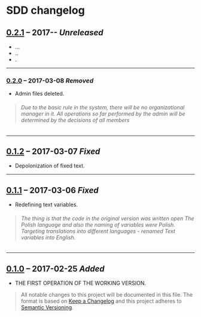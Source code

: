 # SDD changelog

## [0.2.1] – 2017-- _**Unreleased**_
* ...
* ..
* .
---
### [0.2.0] – 2017-03-08 _**Removed**_
* Admin files deleted.
>###### Due to the basic rule in the system, there will be no organizational manager in it. All operations so far performed by the admin will be determined by the decisions of all members
---
## [0.1.2] – 2017-03-07 _**Fixed**_
* Depolonization of fixed text.
---
## [0.1.1] – 2017-03-06 _**Fixed**_
* Redefining text variables.
>###### The thing is that the code in the original version was written open The Polish language and also the naming of variables were Polish. Targeting translations into different languages - renamed Text variables into English.
---
## [0.1.0] – 2017-02-25 _**Added**_
* THE FIRST OPERATION OF THE WORKING VERSION.

>All notable changes to this project will be documented in this file.
>The format is based on [Keep a Changelog](http://keepachangelog.com/)
>and this project adheres to [Semantic Versioning](http://semver.org/).

[0.2.1]: https://github.com/madrypiotr/SDD
[0.2.0]: https://github.com/madrypiotr/SDD/commit/e0f91c2b9de34c5b8497c377a1dae410328ced52
[0.1.2]: https://github.com/madrypiotr/SDD/commit/fe9209e33704a14538703542159ccad418332789
[0.1.1]: https://github.com/madrypiotr/SDD/commit/9e116a6ae6b9e82c830546122e4b199daac636df
[0.1.0]: https://github.com/madrypiotr/SDD/commit/d27df117166d653f91bbc33430f21cb8584d21f9
